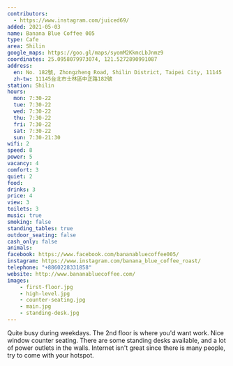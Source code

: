 ```yaml
---
contributors:
  - https://www.instagram.com/juiced69/
added: 2021-05-03
name: Banana Blue Coffee 005
type: Cafe
area: Shilin
google_maps: https://goo.gl/maps/syomM2KkmcLbJnmz9
coordinates: 25.0958079973074, 121.5272890991087
address:
  en: No. 182號, Zhongzheng Road, Shilin District, Taipei City, 11145
  zh-tw: 11145台北市士林區中正路182號
station: Shilin
hours:
  mon: 7:30-22
  tue: 7:30-22
  wed: 7:30-22
  thu: 7:30-22
  fri: 7:30-22
  sat: 7:30-22
  sun: 7:30-21:30
wifi: 2
speed: 8
power: 5
vacancy: 4
comfort: 3
quiet: 2
food:
drinks: 3
price: 4
view: 3
toilets: 3
music: true
smoking: false
standing_tables: true
outdoor_seating: false
cash_only: false 
animals:
facebook: https://www.facebook.com/bananabluecoffee005/
instagram: https://www.instagram.com/banana_blue_coffee_roast/
telephone: "+8860228331858"
website: http://www.bananabluecoffee.com/
images: 
    - first-floor.jpg
    - high-level.jpg
    - counter-seating.jpg
    - main.jpg
    - standing-desk.jpg
---
```


Quite busy during weekdays. The 2nd floor is where you'd want work. Nice window counter seating. There are some standing desks available, and a lot of power outlets in the walls. Internet isn't great since there is many people, try to come with your hotspot. 
